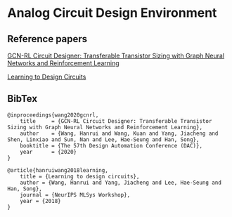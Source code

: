 # Analog Circuit Design Environment
## Reference papers
[GCN-RL Circuit Designer: Transferable Transistor Sizing with Graph Neural Networks and Reinforcement Learning](https://gcnrl.mit.edu)

[Learning to Design Circuits](https://hanlab.mit.edu/projects/l2dc/)

## BibTex
```
@inproceedings{wang2020gcnrl,
    title     = {GCN-RL Circuit Designer: Transferable Transistor Sizing with Graph Neural Networks and Reinforcement Learning},
    author    = {Wang, Hanrui and Wang, Kuan and Yang, Jiacheng and Shen, Linxiao and Sun, Nan and Lee, Hae-Seung and Han, Song},
    booktitle = {The 57th Design Automation Conference (DAC)},
    year      = {2020}
} 
```
```
@article{hanruiwang2018learning,
    title = {Learning to design circuits},
    author = {Wang, Hanrui and Yang, Jiacheng and Lee, Hae-Seung and Han, Song},
    journal = {NeurIPS MLSys Workshop},
    year = {2018}
}

```
